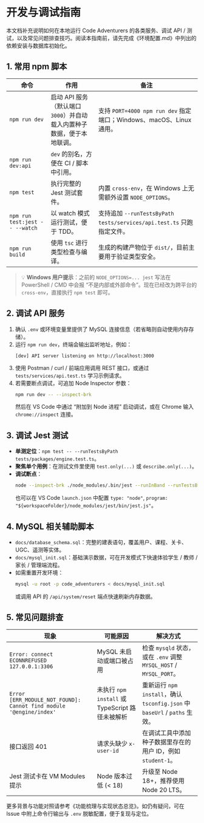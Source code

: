 # 开发与调试指南

本文档补充说明如何在本地运行 Code Adventurers 的各类服务、调试 API / 测试，以及常见问题排查技巧。阅读本指南前，请先完成《环境配置.md》中列出的依赖安装与数据库初始化。

## 1. 常用 npm 脚本

| 命令 | 作用 | 备注 |
| --- | --- | --- |
| `npm run dev` | 启动 API 服务（默认端口 `3000`）并自动载入内置种子数据，便于本地联调。 | 支持 `PORT=4000 npm run dev` 指定端口；Windows、macOS、Linux 通用。 |
| `npm run dev:api` | `dev` 的别名，方便在 CI / 脚本中引用。 |  |
| `npm test` | 执行完整的 Jest 测试套件。 | 内置 `cross-env`，在 Windows 上无需额外设置 `NODE_OPTIONS`。 |
| `npm run test:jest -- --watch` | 以 watch 模式运行测试，便于 TDD。 | 支持追加 `--runTestsByPath tests/services/api.test.ts` 只跑指定文件。 |
| `npm run build` | 使用 `tsc` 进行类型检查与编译。 | 生成的构建产物位于 `dist/`，目前主要用于验证类型安全。 |

> 💡 **Windows 用户提示**：之前的 `NODE_OPTIONS=... jest` 写法在 PowerShell / CMD 中会报 “不是内部或外部命令”。现在已经改为跨平台的 `cross-env`，直接执行 `npm test` 即可。

## 2. 调试 API 服务

1. 确认 `.env` 或环境变量里提供了 MySQL 连接信息（若省略则自动使用内存存储）。
2. 运行 `npm run dev`，终端会输出监听地址，例如：
   ```text
   [dev] API server listening on http://localhost:3000
   ```
3. 使用 Postman / curl / 前端应用调用 REST 接口，或通过 `tests/services/api.test.ts` 学习示例请求。
4. 若需要断点调试，可追加 Node Inspector 参数：
   ```bash
   npm run dev -- --inspect-brk
   ```
   然后在 VS Code 中通过 “附加到 Node 进程” 启动调试，或在 Chrome 输入 `chrome://inspect` 连接。

## 3. 调试 Jest 测试

- **单测定位**：`npm test -- --runTestsByPath tests/packages/engine.test.ts`。
- **聚焦单个用例**：在测试文件里使用 `test.only(...)` 或 `describe.only(...)`。
- **调试断点**：
  ```bash
  node --inspect-brk ./node_modules/.bin/jest --runInBand --runTestsByPath tests/services/api.test.ts
  ```
  也可以在 VS Code `launch.json` 中配置 `type: "node"`, `program: "${workspaceFolder}/node_modules/jest/bin/jest.js"`。

## 4. MySQL 相关辅助脚本

- `docs/database_schema.sql`：完整的建表语句，覆盖用户、课程、关卡、UGC、遥测等实体。
- `docs/mysql_init.sql`：基础演示数据，可在开发模式下快速体验学生 / 教师 / 家长 / 管理端流程。
- 如需重置开发环境：
  ```bash
  mysql -u root -p code_adventurers < docs/mysql_init.sql
  ```
  或调用 API 的 `/api/system/reset` 端点快速刷新内存数据。

## 5. 常见问题排查

| 现象 | 可能原因 | 解决方式 |
| --- | --- | --- |
| `Error: connect ECONNREFUSED 127.0.0.1:3306` | MySQL 未启动或端口被占用 | 检查 `mysqld` 状态，或在 `.env` 调整 `MYSQL_HOST` / `MYSQL_PORT`。 |
| `Error [ERR_MODULE_NOT_FOUND]: Cannot find module '@engine/index'` | 未执行 `npm install` 或 TypeScript 路径未被解析 | 重新运行 `npm install`，确认 `tsconfig.json` 中 `baseUrl` / `paths` 生效。 |
| 接口返回 401 | 请求头缺少 `x-user-id` | 在调试工具中添加种子数据里存在的用户 ID，例如 `student-1`。 |
| Jest 测试卡在 VM Modules 提示 | Node 版本过低 (< 18) | 升级至 Node 18+，推荐使用 Node 20 LTS。 |

更多背景与功能对照请参考《功能梳理与实现状态总览》。如仍有疑问，可在 Issue 中附上命令行输出与 `.env` 脱敏配置，便于复现与定位。
